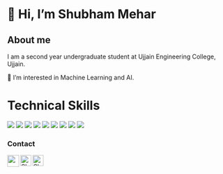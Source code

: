 # 👋 Hi, I’m Shubham Mehar
## About me

I am a second year undergraduate student at Ujjain Engineering College, Ujjain.

👀 I’m interested in Machine Learning and AI. 

# Technical Skills

<img src="https://img.shields.io/badge/-pandas-orange"> <img src="https://img.shields.io/badge/-numpy-blue"> <img src="https://img.shields.io/badge/-seaborn-brightgreen"> <img src="https://img.shields.io/badge/-C%20&%20C++-659ad2?style=flat&logo=c%2B%2B&logoColor=ffffff"> <img src="https://img.shields.io/badge/-Python%203-blue?style=flat&logo=python&logoColor=yellow"> <img src = "https://img.shields.io/badge/-HTML5-E34F26?style=flat&logo=html5&logoColor=white"> <img src = "https://img.shields.io/badge/-CSS3-1572B6?style=flat&logo=css3&logoColor=white"> <img src="https://img.shields.io/badge/-Bootstrap-563D7C?style=flat&logo=bootstrap&logoColor=white"> <img src="https://img.shields.io/badge/-JavaScript-f7df1e?logo=JavaScript&logoColor=000"> <br />





### Contact
<a href="https://www.linkedin.com/in/shubham-mehar-b7122a1b1">
  <img align="left" width="27px" src="https://img.icons8.com/color/48/000000/linkedin.png"/>
</a>
<a href="mailto:shubhammehar101@gmail.com">
  <img align="left" alt="Shubham Mehar| Gmail" width="25px" src="https://img.icons8.com/color/48/000000/gmail.png" />
</a>
<a href="https://www.quora.com/profile/Shubham-Mehar-4">
  <img align="left" alt="Shubham Mehar| Quora" width="25px" src="https://www.iconpacks.net/icons/2/free-quora-logo-icon-2439-thumb.png" />
</a>
